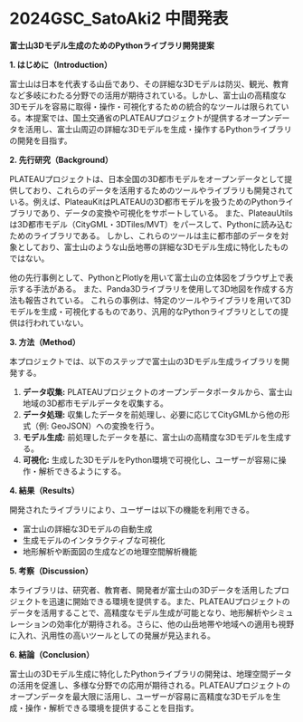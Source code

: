 # 2024GSC_SatoAki2 中間発表
**富士山3Dモデル生成のためのPythonライブラリ開発提案**

**1. はじめに（Introduction）**

富士山は日本を代表する山岳であり、その詳細な3Dモデルは防災、観光、教育など多岐にわたる分野での活用が期待されている。しかし、富士山の高精度な3Dモデルを容易に取得・操作・可視化するための統合的なツールは限られている。本提案では、国土交通省のPLATEAUプロジェクトが提供するオープンデータを活用し、富士山周辺の詳細な3Dモデルを生成・操作するPythonライブラリの開発を目指す。

**2. 先行研究（Background）**

PLATEAUプロジェクトは、日本全国の3D都市モデルをオープンデータとして提供しており、これらのデータを活用するためのツールやライブラリも開発されている。例えば、PlateauKitはPLATEAUの3D都市モデルを扱うためのPythonライブラリであり、データの変換や可視化をサポートしている。 また、PlateauUtilsは3D都市モデル（CityGML・3DTiles/MVT）をパースして、Pythonに読み込むためのライブラリである。 しかし、これらのツールは主に都市部のデータを対象としており、富士山のような山岳地帯の詳細な3Dモデル生成に特化したものではない。

他の先行事例として、PythonとPlotlyを用いて富士山の立体図をブラウザ上で表示する手法がある。 また、Panda3Dライブラリを使用して3D地図を作成する方法も報告されている。 これらの事例は、特定のツールやライブラリを用いて3Dモデルを生成・可視化するものであり、汎用的なPythonライブラリとしての提供は行われていない。

**3. 方法（Method）**

本プロジェクトでは、以下のステップで富士山の3Dモデル生成ライブラリを開発する。

1. **データ収集:** PLATEAUプロジェクトのオープンデータポータルから、富士山地域の3D都市モデルデータを収集する。
2. **データ処理:** 収集したデータを前処理し、必要に応じてCityGMLから他の形式（例: GeoJSON）への変換を行う。
3. **モデル生成:** 前処理したデータを基に、富士山の高精度な3Dモデルを生成する。
4. **可視化:** 生成した3DモデルをPython環境で可視化し、ユーザーが容易に操作・解析できるようにする。

**4. 結果（Results）**

開発されたライブラリにより、ユーザーは以下の機能を利用できる。

- 富士山の詳細な3Dモデルの自動生成
- 生成モデルのインタラクティブな可視化
- 地形解析や断面図の生成などの地理空間解析機能

**5. 考察（Discussion）**

本ライブラリは、研究者、教育者、開発者が富士山の3Dデータを活用したプロジェクトを迅速に開始できる環境を提供する。また、PLATEAUプロジェクトのデータを活用することで、高精度なモデル生成が可能となり、地形解析やシミュレーションの効率化が期待される。さらに、他の山岳地帯や地域への適用も視野に入れ、汎用性の高いツールとしての発展が見込まれる。

**6. 結論（Conclusion）**

富士山の3Dモデル生成に特化したPythonライブラリの開発は、地理空間データの活用を促進し、多様な分野での応用が期待される。PLATEAUプロジェクトのオープンデータを最大限に活用し、ユーザーが容易に高精度な3Dモデルを生成・操作・解析できる環境を提供することを目指す。 
